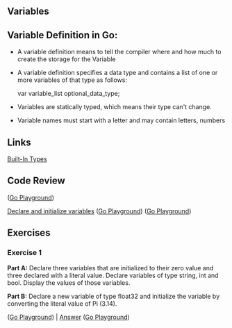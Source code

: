 ## Variables



## Variable Definition in Go:

* A variable definition means to tell the compiler where and how much to create the storage for
  the Variable

* A variable definition specifies a data type and contains a list of one or more variables of that type as follows:

    var variable_list optional_data_type;


* Variables are statically typed, which means their type can't change.

* Variable names must start with a letter and may contain letters, numbers


## Links

[Built-In Types](http://golang.org/ref/spec#Boolean_types)




## Code Review
([Go Playground](http://play.golang.org/p/Zv45CSMaiD))

[Declare and initialize variables](Examples/Example1.go) ([Go Playground](http://play.golang.org/p/6w6hBNE75a))
([Go Playground](http://play.golang.org/p/Zv45CSMaiD))

## Exercises

### Exercise 1

**Part A:** Declare three variables that are initialized to their zero value and three declared with a literal value. Declare variables of type string, int and bool. Display the values of those variables.

**Part B:** Declare a new variable of type float32 and initialize the variable by converting the literal value of Pi (3.14).

([Go Playground](https://play.golang.org/p/1xUWjHMB3I)) |
[Answer](Exercises/Exercise1.go) ([Go Playground](https://play.golang.org/p/d2M0Q3mRnd))

